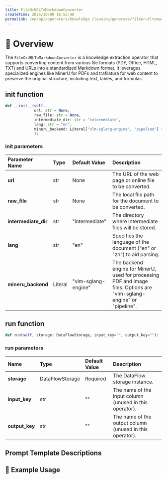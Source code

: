 ```yaml
---
title: FileOrURLToMarkdownConverter
createTime: 2025/10/09 16:52:48
permalink: /en/api/operators/knowledge_cleaning/generate/fileorurltomarkdownconverter/
---
```


# 📘 Overview
The `FileOrURLToMarkdownConverter` is a knowledge extraction operator that supports converting content from various file formats (PDF, Office, HTML, TXT) and URLs into a standardized Markdown format. It leverages specialized engines like MinerU for PDFs and trafilatura for web content to preserve the original structure, including text, tables, and formulas.

## __init__ function
```python
def __init__(self, 
             url: str = None,
             raw_file: str = None,
             intermediate_dir: str = "intermediate", 
             lang: str = "en", 
             mineru_backend: Literal["vlm-sglang-engine", "pipeline"] = "vlm-sglang-engine"
             ):
```
### init parameters
| Parameter Name | Type | Default Value | Description |
| :--- | :--- | :--- | :--- |
| **url** | str | None | The URL of the web page or online file to be converted. |
| **raw_file** | str | None | The local file path for the document to be converted. |
| **intermediate_dir** | str | "intermediate" | The directory where intermediate files will be stored. |
| **lang** | str | "en" | Specifies the language of the document ("en" or "zh") to aid parsing. |
| **mineru_backend** | Literal | "vlm-sglang-engine" | The backend engine for MinerU, used for processing PDF and image files. Options are "vlm-sglang-engine" or "pipeline". |

## run function
```python
def run(self, storage: DataFlowStorage, input_key="", output_key=""):
```
### run parameters
| Name | Type | Default Value | Description |
| :--- | :--- | :--- | :--- |
| **storage** | DataFlowStorage | Required | The DataFlow storage instance. |
| **input_key** | str | "" | The name of the input column (unused in this operator). |
| **output_key** | str | "" | The name of the output column (unused in this operator). |

## Prompt Template Descriptions



## 🧠 Example Usage
```python

```
